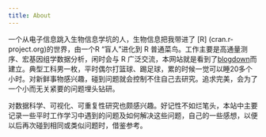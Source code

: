 ```yaml
---
title: About
---
```


一个从电子信息跳入生物信息学坑的人，生物信息把我带进了 [R] (cran.r-project.org)的世界，由一个R “盲人”进化到 R 普通菜鸟。工作主要是高通量测序、宏基因组学数据分析，闲时会与 R 广泛交流，本网站就是看到了[blogdown](https://github.com/rstudio/blogdown)而建立。典型工科男一枚，平时偶尔打篮球、踢足球，累的时候一觉可以睡20多个小时。对新鲜事物感兴趣，碰到问题就会控制不住自己去研究。追求完美，会为了一个小而无关紧要的问题埋头钻研。

对数据科学、可视化、可重复性研究也颇感兴趣。好记性不如烂笔头，本站中主要记录一些平时工作学习中遇到的问题及如何解决这些问题，自己的一些感想，以便以后再次碰到相同或类似问题时，借鉴参考。

